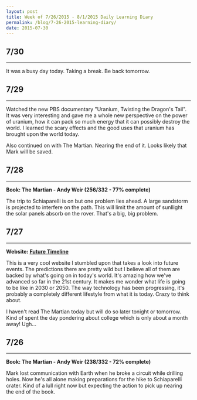 ```yaml
---
layout: post
title: Week of 7/26/2015 - 8/1/2015 Daily Learning Diary
permalink: /blog/7-26-2015-learning-diary/
date: 2015-07-30
---
```


## 7/30
---
It was a busy day today. Taking a break. Be back tomorrow.

## 7/29
---
Watched the new PBS documentary "Uranium, Twisting the Dragon's Tail". It was very interesting and gave me a whole new perspective on the power of uranium, how it can pack so much energy that it can possibly destroy the world. I learned the scary effects and the good uses that uranium has brought upon the world today.

Also continued on with The Martian. Nearing the end of it. Looks likely that Mark will be saved.

## 7/28
---
**Book: The Martian - Andy Weir (256/332 - 77% complete)**

The trip to Schiaparelli is on but one problem lies ahead. A large sandstorm is projected to interfere on the path. This will limit the amount of sunllight the solar panels absorb on the rover. That's a big, big problem.

## 7/27
---
**Website: [Future Timeline](http://www.futuretimeline.net/)**

This is a very cool website I stumbled upon that takes a look into future events. The predictions there are pretty wild but I believe all of them are backed by what's going on in today's world. It's amazing how we've advanced so far in the 21st century. It makes me wonder what life is going to be like in 2030 or 2050. The way technology has been progressing, it's probably a completely different lifestyle from what it is today. Crazy to think about.

I haven't read The Martian today but will do so later tonight or tomorrow. Kind of spent the day pondering about college which is only about a month away! Ugh...

## 7/26
---
**Book: The Martian - Andy Weir (238/332 - 72% complete)**

Mark lost communication with Earth when he broke a circuit while drilling holes. Now he's all alone making preparations for the hike to Schiaparelli crater. Kind of a lull right now but expecting the action to pick up nearing the end of the book.